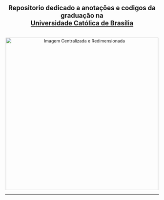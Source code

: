  <h2 align="center">Repositorio dedicado a anotações e codigos da graduação na <a href="https://ucb.catolica.edu.br" target ="_blank" ><br> Universidade Católica de Brasília </a> 
</h2>
  <br>
<div align="center">
  <img src="https://ucb.catolica.edu.br/hubfs/UCB_GRADUACAO/imgs/home__logo--header.svg" alt="Imagem Centralizada e Redimensionada" width="500">
</div>

----------------------------


